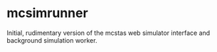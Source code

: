 # mcsimrunner

Initial, rudimentary version of the mcstas web simulator interface and background simulation worker. 
